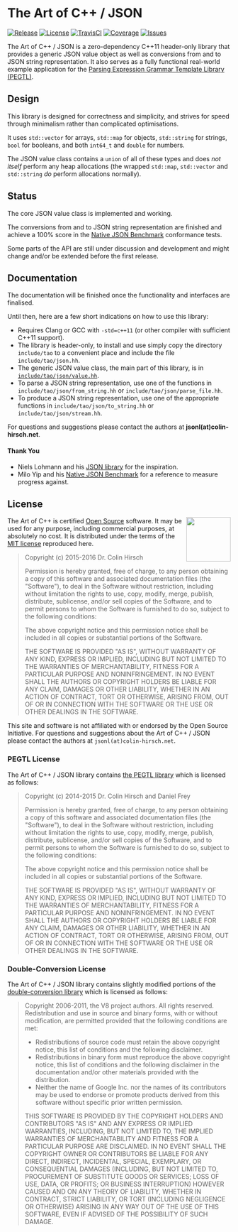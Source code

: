 # The Art of C++ / JSON

[![Release](https://img.shields.io/github/release/taocpp/json.svg)](https://github.com/taocpp/json/releases/latest)
[![License](https://img.shields.io/github/license/taocpp/json.svg)](#license)
[![TravisCI](https://travis-ci.org/taocpp/json.svg)](https://travis-ci.org/taocpp/json)
[![Coverage](https://img.shields.io/coveralls/taocpp/json.svg)](https://coveralls.io/github/taocpp/json)
[![Issues](https://img.shields.io/github/issues/taocpp/json.svg)](https://github.com/taocpp/json/issues)

The Art of C++ / JSON is a zero-dependency C++11 header-only library that provides a generic JSON value object as well as conversions from and to JSON string representation. It also serves as a fully functional real-world example application for the [Parsing Expression Grammar Template Library (PEGTL)](https://github.com/ColinH/PEGTL).

## Design

This library is designed for correctness and simplicity, and strives for speed through minimalism rather than complicated optimisations.

It uses `std::vector` for arrays, `std::map` for objects, `std::string` for strings, `bool` for booleans, and both `int64_t` and `double` for numbers.

The JSON value class contains a `union` of all of these types and does *not itself* perform any heap allocations (the wrapped `std::map`, `std::vector` and `std::string` *do* perform allocations normally).

## Status

The core JSON value class is implemented and working.

The conversions from and to JSON string representation are finished and achieve a 100% score in the [Native JSON Benchmark](https://github.com/miloyip/nativejson-benchmark) conformance tests.

Some parts of the API are still under discussion and development and might change and/or be extended before the first release.

## Documentation

The documentation will be finished once the functionality and interfaces are finalised.

Until then, here are a few short indications on how to use this library:

* Requires Clang or GCC with `-std=c++11` (or other compiler with sufficient C++11 support).
* The library is header-only, to install and use simply copy the directory `include/tao` to a convenient place and include the file `include/tao/json.hh`.
* The generic JSON value class, the main part of this library, is in [`include/tao/json/value.hh`](include/tao/json/value.hh).
* To parse a JSON string representation, use one of the functions in `include/tao/json/from_string.hh` or `include/tao/json/parse_file.hh`.
* To produce a JSON string representation, use one of the appropriate functions in `include/tao/json/to_string.hh` or `include/tao/json/stream.hh`.

For questions and suggestions please contact the authors at **jsonl(at)colin-hirsch.net**.

#### Thank You

* Niels Lohmann and his [JSON library](https://github.com/nlohmann/json) for the inspiration.
* Milo Yip and his [Native JSON Benchmark](https://github.com/miloyip/nativejson-benchmark) for a reference to measure progress against.

## License

<a href="http://www.opensource.org/"><img height="100" align="right" src="http://wiki.opensource.org/bin/download/OSI+Operations/Marketing+%26+Promotional+Collateral/OSI_certified_logo_vector.svg"></a>

The Art of C++ is certified [Open Source](http://www.opensource.org/docs/definition.html) software. It may be used for any purpose, including commercial purposes, at absolutely no cost. It is distributed under the terms of the [MIT license](http://www.opensource.org/licenses/mit-license.html) reproduced here.

> Copyright (c) 2015-2016 Dr. Colin Hirsch
>
> Permission is hereby granted, free of charge, to any person obtaining a copy of this software and associated documentation files (the "Software"), to deal in the Software without restriction, including without limitation the rights to use, copy, modify, merge, publish, distribute, sublicense, and/or sell copies of the Software, and to permit persons to whom the Software is furnished to do so, subject to the following conditions:
>
> The above copyright notice and this permission notice shall be included in all copies or substantial portions of the Software.
>
> THE SOFTWARE IS PROVIDED "AS IS", WITHOUT WARRANTY OF ANY KIND, EXPRESS OR IMPLIED, INCLUDING BUT NOT LIMITED TO THE WARRANTIES OF MERCHANTABILITY, FITNESS FOR A PARTICULAR PURPOSE AND NONINFRINGEMENT. IN NO EVENT SHALL THE AUTHORS OR COPYRIGHT HOLDERS BE LIABLE FOR ANY CLAIM, DAMAGES OR OTHER LIABILITY, WHETHER IN AN ACTION OF CONTRACT, TORT OR OTHERWISE, ARISING FROM, OUT OF OR IN CONNECTION WITH THE SOFTWARE OR THE USE OR OTHER DEALINGS IN THE SOFTWARE.

This site and software is not affiliated with or endorsed by the Open Source Initiative. For questions and suggestions about the Art of C++ / JSON please contact the authors at `jsonl(at)colin-hirsch.net`.

### PEGTL License

The Art of C++ / JSON library contains [the PEGTL library](https://github.com/ColinH/PEGTL) which is licensed as follows:

> Copyright (c) 2014-2015 Dr. Colin Hirsch and Daniel Frey
>
> Permission is hereby granted, free of charge, to any person obtaining a copy of this software and associated documentation files (the "Software"), to deal in the Software without restriction, including without limitation the rights to use, copy, modify, merge, publish, distribute, sublicense, and/or sell copies of the Software, and to permit persons to whom the Software is furnished to do so, subject to the following conditions:
>
> The above copyright notice and this permission notice shall be included in all copies or substantial portions of the Software.
>
> THE SOFTWARE IS PROVIDED "AS IS", WITHOUT WARRANTY OF ANY KIND, EXPRESS OR IMPLIED, INCLUDING BUT NOT LIMITED TO THE WARRANTIES OF MERCHANTABILITY, FITNESS FOR A PARTICULAR PURPOSE AND NONINFRINGEMENT. IN NO EVENT SHALL THE AUTHORS OR COPYRIGHT HOLDERS BE LIABLE FOR ANY CLAIM, DAMAGES OR OTHER LIABILITY, WHETHER IN AN ACTION OF CONTRACT, TORT OR OTHERWISE, ARISING FROM, OUT OF OR IN CONNECTION WITH THE SOFTWARE OR THE USE OR OTHER DEALINGS IN THE SOFTWARE.

### Double-Conversion License

The Art of C++ / JSON library contains slightly modified portions of the [double-conversion library](https://github.com/google/double-conversion) which is licensed as follows:

> Copyright 2006-2011, the V8 project authors. All rights reserved. Redistribution and use in source and binary forms, with or without modification, are permitted provided that the following conditions are met:
>
> * Redistributions of source code must retain the above copyright notice, this list of conditions and the following disclaimer.
> * Redistributions in binary form must reproduce the above copyright notice, this list of conditions and the following disclaimer in the documentation and/or other materials provided with the distribution.
> * Neither the name of Google Inc. nor the names of its contributors may be used to endorse or promote products derived from this software without specific prior written permission.
>
> THIS SOFTWARE IS PROVIDED BY THE COPYRIGHT HOLDERS AND CONTRIBUTORS "AS IS" AND ANY EXPRESS OR IMPLIED WARRANTIES, INCLUDING, BUT NOT LIMITED TO, THE IMPLIED WARRANTIES OF MERCHANTABILITY AND FITNESS FOR A PARTICULAR PURPOSE ARE DISCLAIMED. IN NO EVENT SHALL THE COPYRIGHT OWNER OR CONTRIBUTORS BE LIABLE FOR ANY DIRECT, INDIRECT, INCIDENTAL, SPECIAL, EXEMPLARY, OR CONSEQUENTIAL DAMAGES (INCLUDING, BUT NOT LIMITED TO, PROCUREMENT OF SUBSTITUTE GOODS OR SERVICES; LOSS OF USE, DATA, OR PROFITS; OR BUSINESS INTERRUPTION) HOWEVER CAUSED AND ON ANY THEORY OF LIABILITY, WHETHER IN CONTRACT, STRICT LIABILITY, OR TORT (INCLUDING NEGLIGENCE OR OTHERWISE) ARISING IN ANY WAY OUT OF THE USE OF THIS SOFTWARE, EVEN IF ADVISED OF THE POSSIBILITY OF SUCH DAMAGE.
